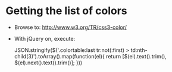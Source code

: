 

Getting the list of colors
==========================
* Browse to: http://www.w3.org/TR/css3-color/
* With jQuery on, execute:

    JSON.stringify($('.colortable:last tr:not(:first) > td:nth-child(3)').toArray().map(function(el){ return [$(el).text().trim(), $(el).next().text().trim()]; }))
